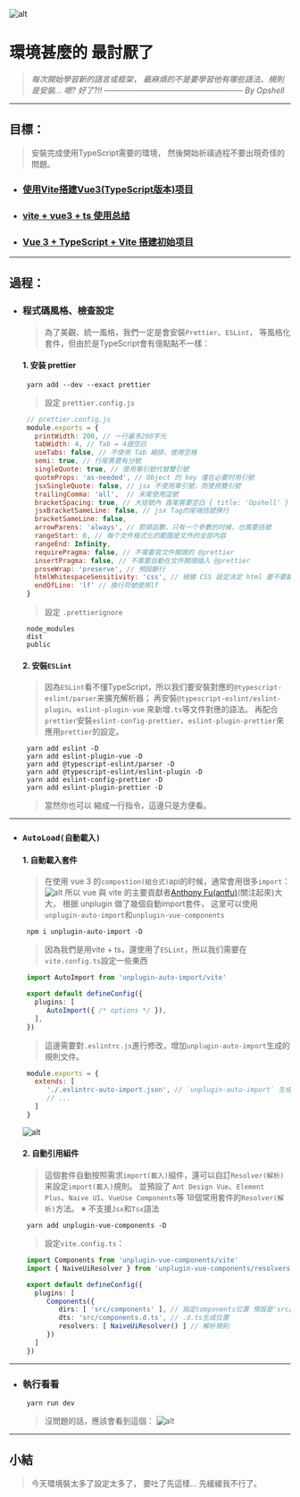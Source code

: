 ![alt](https://)

# 環境甚麼的 最討厭了
   > *每次開始學習新的語言或框架，*
   > *最麻煩的不是要學習他有哪些語法、規則*
   > *是安裝...*
   > *嗯?  好了?!!*
   > *───────────────────────── By Opshell*

---
## 目標：
   > 安裝完成使用TypeScript需要的環境，
   > 然後開始祈禱過程不要出現奇怪的問題。

- ### [使用Vite搭建Vue3(TypeScript版本)项目](https://www.jianshu.com/p/2d1b6c28e9ac)
- ### [vite + vue3 + ts 使用总结](https://segmentfault.com/a/1190000041296321)
- ### [Vue 3 + TypeScript + Vite 搭建初始项目](https://juejin.cn/post/7051565418460217375)
---
## 過程：
- ### 程式碼風格、檢查設定
   > 為了美觀、統一風格，我們一定是會安裝`Prettier`、`ESLint`，
   > 等風格化套件，但由於是TypeScript會有億點點不一樣：

   #### 1. 安装 prettier
   ```shell
    yarn add --dev --exact prettier
   ```
   > 設定 `prettier.config.js`
   ```javascript
    // prettier.config.js
    module.exports = {
      printWidth: 200, // 一行最多200字元
      tabWidth: 4, // Tab = 4個空白
      useTabs: false, // 不使用 Tab 縮排，使用空格
      semi: true, // 行尾需要有分號
      singleQuote: true, // 使用單引號代替雙引號
      quoteProps: 'as-needed', // Object 的 key 僅在必要时用引號
      jsxSingleQuote: false, // jsx 不使用單引號，而使用雙引號
      trailingComma: 'all',  // 末尾使用逗號
      bracketSpacing: true, // 大括號內 首尾需要空白 { title: 'Opshell' }
      jsxBracketSameLine: false, // jsx Tag的尾端括號换行
      bracketSameLine: false,
      arrowParens: 'always', // 箭頭函數，只有一个參數的时候，也需要括號
      rangeStart: 0, // 每个文件格式化的範圍是文件的全部内容
      rangeEnd: Infinity,
      requirePragma: false, // 不需要寫文件開頭的 @prettier
      insertPragma: false, // 不需要自動在文件開頭插入 @prettier
      proseWrap: 'preserve', // 預設斷行
      htmlWhitespaceSensitivity: 'css', // 根據 CSS 設定決定 html 要不要斷行
      endOfLine: 'lf' // 換行符號使用lf
    }
   ```
   > 設定 `.prettierignore`
   ```
    node_modules
    dist
    public
   ```

   #### 2. 安裝`ESLint`
   > 因為`ESLint`看不懂TypeScript，所以我们要安裝對應的`@typescript-eslint/parser`来擴充解析器；
   > 再安裝`@typescript-eslint/eslint-plugin`、`eslint-plugin-vue` 來新增`.ts`等文件對應的語法。
   > 再配合`prettier`安裝`eslint-config-prettier`、`eslint-plugin-prettier`來應用`prettier`的設定。
   ```shell
    yarn add eslint -D
    yarn add eslint-plugin-vue -D
    yarn add @typescript-eslint/parser -D
    yarn add @typescript-eslint/eslint-plugin -D
    yarn add eslint-config-prettier -D
    yarn add eslint-plugin-prettier -D
   ```
   > 當然你也可以 縮成一行指令，這邊只是方便看。

---
- ### `AutoLoad(自動載入)`
   #### 1. 自動載入套件
   > 在使用 vue 3 的`compostion(組合式)`api的时候，通常會用很多`import`：
   ![alt](https://)
   > 所以 vue 與 vite 的主要貢獻者[Anthony Fu(antfu)](https://github.com/antfu)(關注起來)大大，
   > 根据 unplugin 做了幾個自動import套件，
   > 这里可以使用`unplugin-auto-import`和`unplugin-vue-components`
   ```
    npm i unplugin-auto-import -D
   ```
   > 因為我們是用vite + ts，還使用了`ESLint`，所以我们需要在`vite.config.ts`設定一些東西

   ```typescript
    import AutoImport from 'unplugin-auto-import/vite'

    export default defineConfig({
      plugins: [
         AutoImport({ /* options */ }),
      ],
    })
   ```

   > 這邊需要對`.eslintrc.js`進行修改，增加`unplugin-auto-import`生成的規則文件。

   ```javascript
    module.exports = {
      extends: [
         './.eslintrc-auto-import.json', // `unplugin-auto-import` 生成的规则配置文件
         // ...
      ]
    }
   ```

   ![alt](https://)

   #### 2. 自動引用組件
   > 這個套件自動按照需求`import(載入)`組件，還可以自訂`Resolver(解析)`来設定`import(載入)`規則。
   > 並預設了 `Ant Design Vue`、`Element Plus`、`Naive UI`、`VueUse Components`等
   > 18個常用套件的`Resolver(解析)`方法。
   > ※ 不支援`Jsx`和`Tsx`語法

   ```shell
    yarn add unplugin-vue-components -D
   ```

   > 設定`vite.config.ts`：
   ```typescript
    import Components from 'unplugin-vue-components/vite'
    import { NaiveUiResolver } from 'unplugin-vue-components/resolvers'

    export default defineConfig({
      plugins: [
         Components({
            dirs: [ 'src/components' ], // 指定components位置 預設是'src/components'
            dts: 'src/components.d.ts', // .d.ts生成位置
            resolvers: [ NaiveUiResolver() ] // 解析規則
         })
      ]
    })
   ```

---
- ### 執行看看
   ```shell
    yarn run dev
   ```
   > 沒問題的話，應該會看到這個：
   ![alt](https://)

---
## 小結
> 今天環境裝太多了設定太多了，
> 要吐了先這樣... 先緩緩我不行了。

